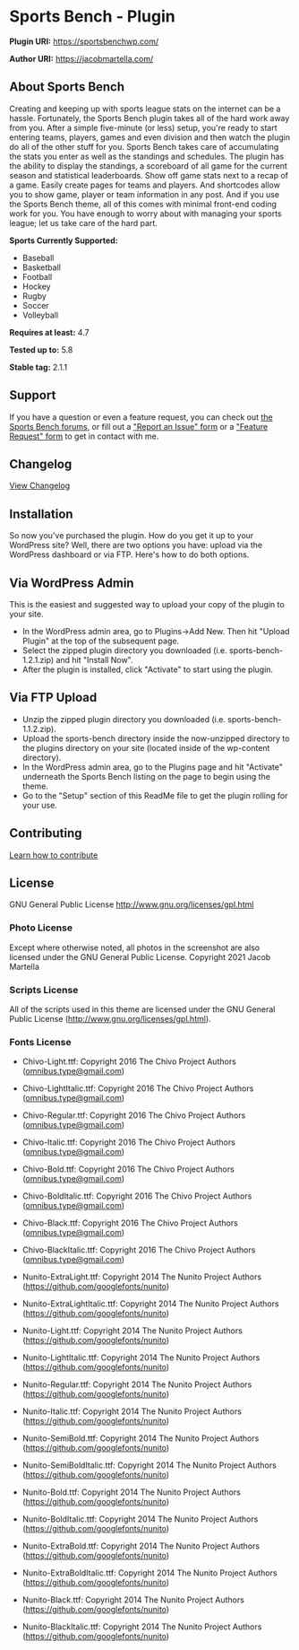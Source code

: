 # Sports Bench - Plugin

**Plugin URI:** https://sportsbenchwp.com/

**Author URI:** https://jacobmartella.com/

## About Sports Bench

Creating and keeping up with sports league stats on the internet can be a hassle. Fortunately, the Sports Bench plugin takes all of the hard work away from you. After a simple five-minute (or less) setup, you're ready to start entering teams, players, games and even division and then watch the plugin do all of the other stuff for you. Sports Bench takes care of accumulating the stats you enter as well as the standings and schedules. The plugin has the ability to display the standings, a scoreboard of all game for the current season and statistical leaderboards. Show off game stats next to a recap of a game. Easily create pages for teams and players. And shortcodes allow you to show game, player or team information in any post. And if you use the Sports Bench theme, all of this comes with minimal front-end coding work for you. You have enough to worry about with managing your sports league; let us take care of the hard part.

**Sports Currently Supported:**
- Baseball
- Basketball
- Football
- Hockey
- Rugby
- Soccer
- Volleyball

**Requires at least:** 4.7

**Tested up to:** 5.8

**Stable tag:** 2.1.1

## Support
If you have a question or even a feature request, you can check out [the Sports Bench forums](https://sportsbenchwp.com/forums/), or fill out a ["Report an Issue" form](https://sportsbenchwp.com/report-a-problem/) or a ["Feature Request" form](https://sportsbenchwp.com/feature-request/) to get in contact with me.

## Changelog
[View Changelog](changelog.md)

## Installation
So now you've purchased the plugin. How do you get it up to your WordPress site? Well, there are two options you have: upload via the WordPress dashboard or via FTP. Here's how to do both options.

## Via WordPress Admin
This is the easiest and suggested way to upload your copy of the plugin to your site.
- In the WordPress admin area, go to Plugins->Add New. Then hit "Upload Plugin" at the top of the subsequent page.
- Select the zipped plugin directory you downloaded (i.e. sports-bench-1.2.1.zip) and hit "Install Now".
- After the plugin is installed, click "Activate" to start using the plugin.

## Via FTP Upload
- Unzip the zipped plugin directory you downloaded (i.e. sports-bench-1.1.2.zip).
- Upload the sports-bench directory inside the now-unzipped directory to the plugins directory on your site (located inside of the wp-content directory).
- In the WordPress admin area, go to the Plugins page and hit "Activate" underneath the Sports Bench listing on the page to begin using the theme.
- Go to the "Setup" section of this ReadMe file to get the plugin rolling for your use.

## Contributing
[Learn how to contribute](contributing.md)

## License
GNU General Public License
http://www.gnu.org/licenses/gpl.html

### Photo License
Except where otherwise noted, all photos in the screenshot are also licensed under the GNU General Public License. Copyright 2021 Jacob Martella

### Scripts License
All of the scripts used in this theme are licensed under the GNU General Public License (http://www.gnu.org/licenses/gpl.html).

### Fonts License
- Chivo-Light.ttf: Copyright 2016 The Chivo Project Authors (omnibus.type@gmail.com)
- Chivo-LightItalic.ttf: Copyright 2016 The Chivo Project Authors (omnibus.type@gmail.com)
- Chivo-Regular.ttf: Copyright 2016 The Chivo Project Authors (omnibus.type@gmail.com)
- Chivo-Italic.ttf: Copyright 2016 The Chivo Project Authors (omnibus.type@gmail.com)
- Chivo-Bold.ttf: Copyright 2016 The Chivo Project Authors (omnibus.type@gmail.com)
- Chivo-BoldItalic.ttf: Copyright 2016 The Chivo Project Authors (omnibus.type@gmail.com)
- Chivo-Black.ttf: Copyright 2016 The Chivo Project Authors (omnibus.type@gmail.com)
- Chivo-BlackItalic.ttf: Copyright 2016 The Chivo Project Authors (omnibus.type@gmail.com)

- Nunito-ExtraLight.ttf: Copyright 2014 The Nunito Project Authors (https://github.com/googlefonts/nunito)
- Nunito-ExtraLightItalic.ttf: Copyright 2014 The Nunito Project Authors (https://github.com/googlefonts/nunito)
- Nunito-Light.ttf: Copyright 2014 The Nunito Project Authors (https://github.com/googlefonts/nunito)
- Nunito-LightItalic.ttf: Copyright 2014 The Nunito Project Authors (https://github.com/googlefonts/nunito)
- Nunito-Regular.ttf: Copyright 2014 The Nunito Project Authors (https://github.com/googlefonts/nunito)
- Nunito-Italic.ttf: Copyright 2014 The Nunito Project Authors (https://github.com/googlefonts/nunito)
- Nunito-SemiBold.ttf: Copyright 2014 The Nunito Project Authors (https://github.com/googlefonts/nunito)
- Nunito-SemiBoldItalic.ttf: Copyright 2014 The Nunito Project Authors (https://github.com/googlefonts/nunito)
- Nunito-Bold.ttf: Copyright 2014 The Nunito Project Authors (https://github.com/googlefonts/nunito)
- Nunito-BoldItalic.ttf: Copyright 2014 The Nunito Project Authors (https://github.com/googlefonts/nunito)
- Nunito-ExtraBold.ttf: Copyright 2014 The Nunito Project Authors (https://github.com/googlefonts/nunito)
- Nunito-ExtraBoldItalic.ttf: Copyright 2014 The Nunito Project Authors (https://github.com/googlefonts/nunito)
- Nunito-Black.ttf: Copyright 2014 The Nunito Project Authors (https://github.com/googlefonts/nunito)
- Nunito-BlackItalic.ttf: Copyright 2014 The Nunito Project Authors (https://github.com/googlefonts/nunito)
